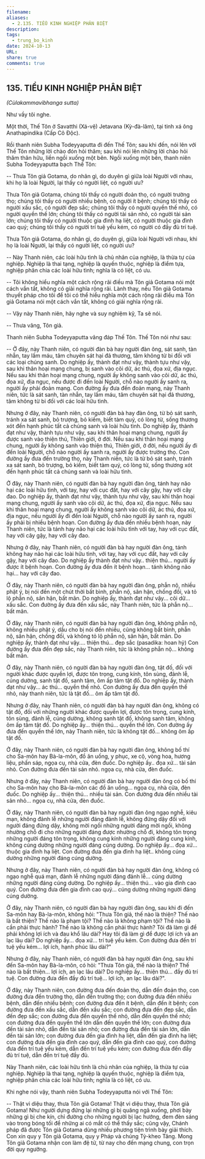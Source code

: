 ```yaml
---
filename: 
aliases:
  - 2.135. TIỂU KINH NGHIỆP PHÂN BIỆT
description: 
tags:
  - trung_bo_kinh
date: 2024-10-13
URL: 
share: true
comments: true
---
```

## 135. TIỂU KINH NGHIỆP PHÂN BIỆT  
_(Cùlakammavibhanga sutta)_

Như vầy tôi nghe.

Một thời, Thế Tôn ở Savatthi (Xá-vệ) Jetavana (Kỳ-đà-lâm), tại tinh xá ông Anathapindika (Cấp Cô Ðộc).

Rồi thanh niên Subha Todeyyaputta đi đến Thế Tôn; sau khi đến, nói lên với Thế Tôn những lời chào đón hỏi thăm; sau khi nói lên những lời chào hỏi thăm thân hữu, liền ngồi xuống một bên. Ngồi xuống một bên, thanh niên Subha Todeyyaputta bạch Thế Tôn:

-- Thưa Tôn giả Gotama, do nhân gì, do duyên gì giữa loài Người với nhau, khi họ là loài Người, lại thấy có người liệt, có người ưu?

Thưa Tôn giả Gotama, chúng tôi thấy có người đoản thọ, có người trường thọ; chúng tôi thấy có người nhiều bệnh, có người ít bệnh; chúng tôi thấy có người xấu sắc, có người đẹp sắc; chúng tôi thấy có người quyền thế nhỏ, có người quyền thế lớn; chúng tôi thấy có người tài sản nhỏ, có người tài sản lớn; chúng tôi thấy có người thuộc gia đình hạ liệt, có người thuộc gia đình cao quý; chúng tôi thấy có người trí tuệ yếu kém, có người có đầy đủ trí tuệ.

Thưa Tôn giả Gotama, do nhân gì, do duyên gì, giữa loài Người với nhau, khi họ là loài Người, lại thấy có người liệt, có người ưu?

-- Này Thanh niên, các loài hữu tình là chủ nhân của nghiệp, là thừa tự của nghiệp. Nghiệp là thai tạng, nghiệp là quyến thuộc, nghiệp là điểm tựa, nghiệp phân chia các loài hữu tình; nghĩa là có liệt, có ưu.

-- Tôi không hiểu nghĩa một cách rộng rãi điều mà Tôn giả Gotama nói một cách vắn tắt, không có giải nghĩa rộng rãi. Lành thay, nếu Tôn giả Gotama thuyết pháp cho tôi để tôi có thể hiểu nghĩa một cách rộng rãi điều mà Tôn giả Gotama nói một cách vắn tắt, không có giải nghĩa rộng rãi.

-- Vậy này Thanh niên, hãy nghe và suy nghiệm kỹ, Ta sẽ nói.

-- Thưa vâng, Tôn giả.

Thanh niên Subha Todeyyaputta vâng đáp Thế Tôn. Thế Tôn nói như sau:

-- Ở đây, này Thanh niên, có người đàn bà hay người đàn ông, sát sanh, tàn nhẫn, tay lấm máu, tâm chuyên sát hại đả thương, tâm không từ bi đối với các loại chúng sanh. Do nghiệp ấy, thành đạt như vậy, thành tựu như vậy, sau khi thân hoại mạng chung, bị sanh vào cõi dữ, ác thú, đọa xứ, địa ngục. Nếu sau khi thân hoại mạng chung, người ấy không sanh vào cõi dữ, ác thú, đọa xứ, địa ngục, nếu được đi đến loài Người, chỗ nào người ấy sanh ra, người ấy phải đoản mạng. Con đường ấy đưa đến đoản mạng, này Thanh niên, tức là sát sanh, tàn nhẫn, tay lấm máu, tâm chuyên sát hại đả thương, tâm không từ bi đối với các loài hữu tình.

Nhưng ở đây, này Thanh niên, có người đàn bà hay đàn ông, từ bỏ sát sanh, tránh xa sát sanh, bỏ trượng, bỏ kiếm, biết tàm quý, có lòng từ, sống thương xót đến hạnh phúc tất cả chúng sanh và loài hữu tình. Do nghiệp ấy, thành đạt như vậy, thành tựu như vậy, sau khi thân hoại mạng chung, người ấy được sanh vào thiện thú, Thiên giới, ở đời. Nếu sau khi thân hoại mạng chung, người ấy không sanh vào thiện thú, Thiên giới, ở đời, nếu người ấy đi đến loài Người, chỗ nào người ấy sanh ra, người ấy được trường thọ. Con đường ấy đưa đến trường thọ, này Thanh niên, tức là từ bỏ sát sanh, tránh xa sát sanh, bỏ trượng, bỏ kiếm, biết tàm quý, có lòng từ, sống thương xót đến hạnh phúc tất cả chúng sanh và loài hữu tình.

Ở đây, này Thanh niên, có người đàn bà hay người đàn ông, tánh hay não hại các loài hữu tình, với tay, hay với cục đất, hay với cây gậy, hay với cây đao. Do nghiệp ấy, thành đạt như vậy, thành tựu như vậy, sau khi thân hoại mạng chung, người ấy sanh vào cõi dữ, ác thú, đọa xứ, địa ngục. Nếu sau khi thân hoại mạng chung, người ấy không sanh vào cõi dữ, ác thú, đọa xứ, địa ngục, nếu người ấy đi đến loài Người, chỗ nào người ấy sanh ra, người ấy phải bị nhiều bệnh hoạn. Con đường ấy đưa đến nhiều bệnh hoạn, này Thanh niên, tức là tánh hay não hại các loài hữu tình với tay, hay với cục đất, hay với cây gậy, hay với cây đao.

Nhưng ở đây, này Thanh niên, có người đàn bà hay người đàn ông, tánh không hay não hại các loài hữu tình, với tay, hay với cục đất, hay với cây gậy, hay với cây đao. Do nghiệp ấy thành đạt như vậy.. thiện thú... người ấy được ít bệnh hoạn. Con đường ấy đưa đến ít bệnh hoạn... tánh không não hại... hay với cây đao.

Ở đây, này Thanh niên, có người đàn bà hay người đàn ông, phẫn nộ, nhiều phật ý, bị nói đến một chút thời bất bình, phẫn nộ, sân hận, chống đối, và tỏ lộ phẫn nộ, sân hận, bất mãn. Do nghiệp ấy, thành đạt như vậy... cõi dữ... xấu sắc. Con đường ấy đưa đến xấu sắc, này Thanh niên, tức là phẫn nộ... bất mãn.

Ở đây, này Thanh niên, có người đàn bà hay người đàn ông, không phẫn nộ, không nhiều phật ý, dầu cho bị nói đến nhiều, cũng không bất bình, phẫn nộ, sân hận, chống đối, và không tỏ lộ phẫn nộ, sân hận, bất mãn. Do nghiệp ấy, thành đạt như vậy.... thiện thú... đẹp sắc (pasadika: hoan hỷ) Con đường ấy đưa đến đẹp sắc, này Thanh niên, tức là không phẫn nộ... không bất mãn.

Ở đây, này Thanh niên, có người đàn bà hay người đàn ông, tật đố, đối với người khác được quyền lợi, được tôn trọng, cung kính, tôn sùng, đảnh lễ, cúng dường, sanh tật đố, sanh tâm, ôm ấp tâm tật đố. Do nghiệp ấy, thành đạt như vậy... ác thú... quyền thế nhỏ. Con đường ấy đưa đến quyền thế nhỏ, này thanh niên, tức là tật đố... ôm ấp tâm tật đố.

Nhưng ở đây, này Thanh niên, có người đàn bà hay người đàn ông, không có tật đố, đối với những người khác được quyền lợi, được tôn trọng, cung kính, tôn sùng, đảnh lễ, cúng dường, không sanh tật đố, không sanh tâm, không ôm ấp tâm tật đố. Do nghiệp ấy... thiện thú... quyền thế lớn. Con đường ấy đưa đến quyền thế lớn, này Thanh niên, tức là không tật đố... không ôm ấp tật đố.

Ở đây, này Thanh niên, có người đàn bà hay người đàn ông, không bố thí cho Sa-môn hay Bà-la-môn, đồ ăn uống, y phục, xe cộ, vòng hoa, hương liệu, phấn sáp, ngọa cụ, nhà cửa, đèn đuốc. Do nghiệp ấy.. đọa xứ... tài sản nhỏ. Con đường đưa đến tài sản nhỏ. ngọa cụ, nhà cửa, đèn đuốc.

Nhưng ở đây, này Thanh niên, có người đàn bà hay người đàn ông có bố thí cho Sa-môn hay cho Bà-la-môn các đồ ăn uống... ngọa cụ, nhà cửa, đèn đuốc. Do nghiệp ấy... thiện thú... nhiều tài sản. Con đường đưa đến nhiều tài sản nhỏ... ngọa cụ, nhà cửa, đèn đuốc.

Ở đây, này Thanh niên, có người đàn bà hay người đàn ông ngạo nghễ, kiêu mạn, không đảnh lễ những người đáng đảnh lễ, không đứng dậy đối với người đáng đứng dậy, không mời ngồi những người đáng mời ngồi, không nhường chỗ đi cho những người đáng được nhường chỗ đi, không tôn trọng những người đáng tôn trọng, không cung kính những người đáng cung kính, không cúng dường những người đáng cúng dường. Do nghiệp ấy... đọa xứ... thuộc gia đình hạ liệt. Con đường đưa đến gia đình hạ liệt.. không cúng dường những người đáng cúng dường.

Nhưng ở đây, này Thanh niên, có người đàn bà hay người đàn ông, không có ngạo nghễ quá mạn, đảnh lễ những người đáng đảnh lễ... cúng dường những người đáng cúng dường. Do nghiệp ấy... thiện thú... vào gia đình cao quý. Con đường đưa đến gia đình cao quý... cúng dường những người đáng cúng dường.

Ở đây, này Thanh niên, có người đàn bà hay người đàn ông, sau khi đi đến Sa-môn hay Bà-la-môn, không hỏi: "Thưa Tôn giả, thế nào là thiện? Thế nào là bất thiện? Thế nào là phạm tội? Thế nào là không phạm tội? Thế nào là cần phải thực hành? Thế nào là không cần phải thực hành? Tôi đã làm gì để phải không lợi ích và đau khổ lâu dài? Hay tôi đã làm gì để được lợi ích và an lạc lâu dài? Do nghiệp ấy... đọa xứ... trí tuệ yếu kém. Con đường đưa đến trí tuệ yếu kém... lợi ích, hạnh phúc lâu dài?"

Nhưng ở đây, này Thanh niên, có người đàn bà hay người đàn ông, sau khi đến Sa-môn hay Bà-la-môn, có hỏi: "Thưa Tôn giả, thế nào là thiện? Thế nào là bất thiện... lợi ích, an lạc lâu dài? Do nghiệp ấy... thiện thú... đầy đủ trí tuệ. Con đường đưa đến đầy đủ trí tuệ... lợi ích, an lạc lâu dài?".

Ở đây, này Thanh niên, con đường đưa đến đoản thọ, dẫn đến đoản thọ, con đường đưa đến trường thọ, dẫn đến trường thọ; con đường đưa đến nhiều bệnh, dẫn đến nhiều bệnh; con đường đưa đến ít bệnh, dẫn đến ít bệnh; con đường đưa đến xấu sắc, dẫn đến xấu sắc; con đường đưa đến đẹp sắc, dẫn đến đẹp sắc; con đường đưa đến quyền thế nhỏ, dẫn đến quyền thế nhỏ; con đường đưa đến quyền thế lớn dẫn đến quyền thế lớn; con đường đưa đến tài sản nhỏ, dẫn đến tài sản nhỏ; con đường đưa đến tài sản lớn, dẫn đến tài sản lớn; con đường đưa đến gia đình hạ liệt, dẫn đến gia đình hạ liệt; con đường đưa đến gia đình cao quý, dẫn đến gia đình cao quý, con đường đưa đến trí tuệ yếu kém, dẫn đến trí tuệ yếu kém; con đường đưa đến đầy đủ trí tuệ, dẫn đến trí tuệ đầy đủ.

Này Thanh niên, các loài hữu tình là chủ nhân của nghiệp, là thừa tự của nghiệp. Nghiệp là thai tạng, nghiệp là quyến thuộc, nghiệp là điểm tựa, nghiệp phân chia các loài hữu tình; nghĩa là có liệt, có ưu.

Khi nghe nói vậy, thanh niên Subha Todeyyaputta nói với Thế Tôn:

-- Thật vi diệu thay, thưa Tôn giả Gotama! Thật vi diệu thay, thưa Tôn giả Gotama! Như người dựng đứng lại những gì bị quăng ngã xuống, phơi bày những gì bị che kín, chỉ đường cho những người bị lạc hướng, đem đèn sáng vào trong bóng tối để những ai có mắt có thể thấy sắc; cũng vậy, Chánh pháp đã được Tôn giả Gotama dùng nhiều phương tiện trình bày giải thích. Con xin quy y Tôn giả Gotama, quy y Pháp và chúng Tỷ-kheo Tăng. Mong Tôn giả Gotama nhận con làm đệ tử, từ nay cho đến mạng chung, con trọn đời quy ngưỡng.